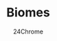 ---
title: "Biomes"
summary: "Paradise is filled with several biomes, each with unique flora, fauna, resources, and structures."
author: 24Chrome
thumbnail: /thumbnails/biomes.png
keywords: [paradise, lost, wiki, biomes]
---